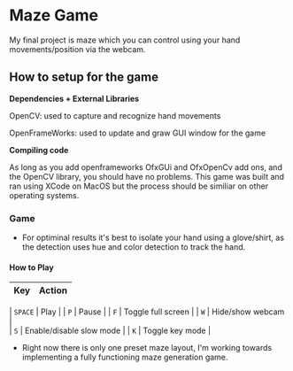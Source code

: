 <!-- Write your proposal here! Make sure to use properly-formatted Markdown! -->
<h1>Maze Game</h1>

<p> My final project is maze which you can control using your hand movements/position via the webcam. </p>

<h2>How to setup for the game</h2>

**Dependencies + External Libraries**  

OpenCV: used to capture and recognize hand movements 

OpenFrameWorks: used to update and graw GUI window for the game

**Compiling code**

As long as you add openframeworks OfxGUi and OfxOpenCv add ons, and the OpenCV library, you should have no problems. This game was built and ran using XCode on MacOS but the process should be similiar on other operating systems.

### Game

- For optiminal results it's best to isolate your hand using a glove/shirt, as the detection uses hue and color     detection to track the hand.

#### How to Play

| Key      | Action                                                      |
|----------|-------------------------------------------------------------|

| `SPACE`  | Play                                                        |
| `P`      | Pause                                                       |
| `F`      | Toggle full screen                                          |
| `W`      | Hide/show webcam                                            |   
| `S`      | Enable/disable slow mode                                    |
| `K`      | Toggle key mode                                             |

- Right now there is only one preset maze layout, I'm working towards implementing a fully functioning maze generation game.